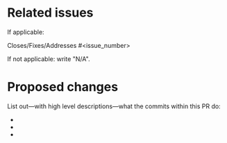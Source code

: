 # Related issues

If applicable:

Closes/Fixes/Addresses #<issue_number>

If not applicable: write "N/A".

# Proposed changes

List out&mdash;with high level descriptions&mdash;what the commits
within this PR do:

- 
-
-
